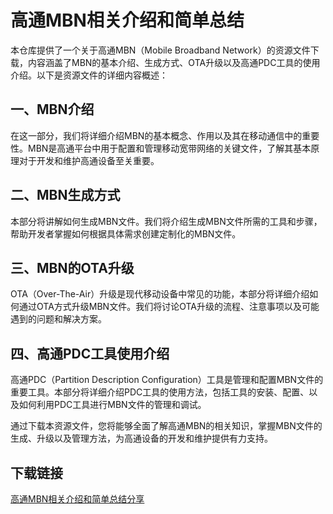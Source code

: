 # 高通MBN相关介绍和简单总结

本仓库提供了一个关于高通MBN（Mobile Broadband Network）的资源文件下载，内容涵盖了MBN的基本介绍、生成方式、OTA升级以及高通PDC工具的使用介绍。以下是资源文件的详细内容概述：

## 一、MBN介绍
在这一部分，我们将详细介绍MBN的基本概念、作用以及其在移动通信中的重要性。MBN是高通平台中用于配置和管理移动宽带网络的关键文件，了解其基本原理对于开发和维护高通设备至关重要。

## 二、MBN生成方式
本部分将讲解如何生成MBN文件。我们将介绍生成MBN文件所需的工具和步骤，帮助开发者掌握如何根据具体需求创建定制化的MBN文件。

## 三、MBN的OTA升级
OTA（Over-The-Air）升级是现代移动设备中常见的功能，本部分将详细介绍如何通过OTA方式升级MBN文件。我们将讨论OTA升级的流程、注意事项以及可能遇到的问题和解决方案。

## 四、高通PDC工具使用介绍
高通PDC（Partition Description Configuration）工具是管理和配置MBN文件的重要工具。本部分将详细介绍PDC工具的使用方法，包括工具的安装、配置、以及如何利用PDC工具进行MBN文件的管理和调试。

通过下载本资源文件，您将能够全面了解高通MBN的相关知识，掌握MBN文件的生成、升级以及管理方法，为高通设备的开发和维护提供有力支持。

## 下载链接

[高通MBN相关介绍和简单总结分享](https://pan.quark.cn/s/a936b75f679f)